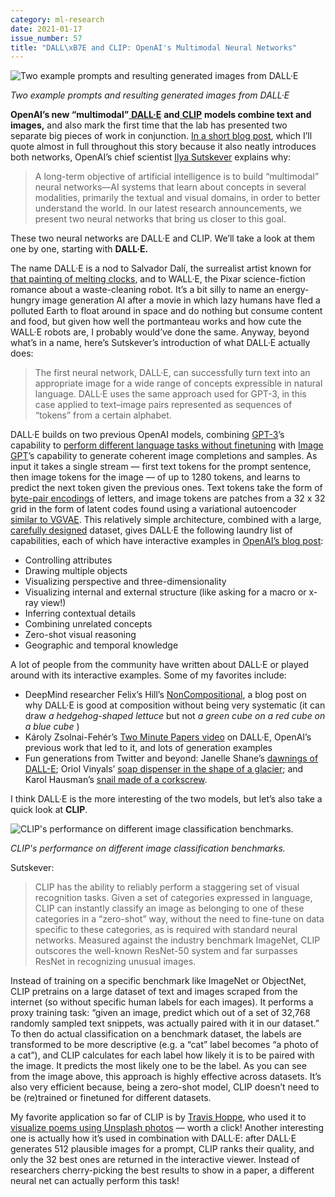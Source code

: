 ```yaml
---
category: ml-research
date: 2021-01-17
issue_number: 57
title: "DALL\xB7E and CLIP: OpenAI's Multimodal Neural Networks"
---
```


![Two example prompts and resulting generated images from DALL·E](https://s3.amazonaws.com/revue/items/images/007/075/268/mail/Screen_Shot_2021-01-17_at_10.59.57.png?1610877616)

_Two example prompts and resulting generated images from DALL·E_

**OpenAI’s new “multimodal”**[ **DALL·E**](https://openai.com/blog/dall-e/?utm_campaign=Dynamically%20Typed&utm_medium=email&utm_source=Revue%20newsletter) **and**[ **CLIP**](https://openai.com/blog/clip/?utm_campaign=Dynamically%20Typed&utm_medium=email&utm_source=Revue%20newsletter) **models combine text and images,** and also mark the first time that the lab has presented two separate big pieces of work in conjunction.
[In a short blog post](https://openai.com/blog/tags/multimodal/?utm_campaign=Dynamically%20Typed&utm_medium=email&utm_source=Revue%20newsletter), which I’ll quote almost in full throughout this story because it also neatly introduces both networks, OpenAI’s chief scientist [Ilya Sutskever](https://openai.com/blog/authors/ilya?utm_campaign=Dynamically%20Typed&utm_medium=email&utm_source=Revue%20newsletter) explains why:

> A long-term objective of artificial intelligence is to build “multimodal” neural networks—AI systems that learn about concepts in several modalities, primarily the textual and visual domains, in order to better understand the world.
> In our latest research announcements, we present two neural networks that bring us closer to this goal.

These two neural networks are DALL·E and CLIP.
We’ll take a look at them one by one, starting with **DALL·E.**

The name DALL·E is a nod to Salvador Dalí, the surrealist artist known for [that painting of melting clocks](https://en.wikipedia.org/wiki/The_Persistence_of_Memory?utm_campaign=Dynamically%20Typed&utm_medium=email&utm_source=Revue%20newsletter), and to WALL·E, the Pixar science-fiction romance about a waste-cleaning robot.
It’s a bit silly to name an energy-hungry image generation AI after a movie in which lazy humans have fled a polluted Earth to float around in space and do nothing but consume content and food, but given how well the portmanteau works and how cute the WALL·E robots are, I probably would’ve done the same.
Anyway, beyond what’s in a name, here’s Sutskever’s introduction of what DALL·E actually does:

> The first neural network, DALL·E, can successfully turn text into an appropriate image for a wide range of concepts expressible in natural language.
> DALL·E uses the same approach used for GPT-3, in this case applied to text–image pairs represented as sequences of “tokens” from a certain alphabet.

DALL·E builds on two previous OpenAI models, combining [GPT-3](https://arxiv.org/abs/2005.14165?utm_campaign=Dynamically%20Typed&utm_medium=email&utm_source=Revue%20newsletter)’s capability to [perform different language tasks without finetuning](https://dynamically-typed.netlify.app/stories/2020/gpt-3/?utm_campaign=Dynamically%20Typed&utm_medium=email&utm_source=Revue%20newsletter) with [Image GPT](https://openai.com/blog/image-gpt/?utm_campaign=Dynamically%20Typed&utm_medium=email&utm_source=Revue%20newsletter)’s capability to generate coherent image completions and samples.
As input it takes a single stream — first text tokens for the prompt sentence, then image tokens for the image — of up to 1280 tokens, and learns to predict the next token given the previous ones.
Text tokens take the form of [byte-pair encodings](https://en.wikipedia.org/wiki/Byte_pair_encoding?utm_campaign=Dynamically%20Typed&utm_medium=email&utm_source=Revue%20newsletter) of letters, and image tokens are patches from a 32 x 32 grid in the form of latent codes found using a variational autoencoder [similar to VGVAE](https://openai.com/blog/dall-e/?utm_campaign=Dynamically%20Typed&utm_medium=email&utm_source=Revue%20newsletter#fn2).
This relatively simple architecture, combined with a large, [carefully designed](https://twitter.com/AlexTamkin/status/1348581947736424448?s=20&utm_campaign=Dynamically%20Typed&utm_medium=email&utm_source=Revue%20newsletter) dataset, gives DALL·E the following laundry list of capabilities, each of which have interactive examples in [OpenAI’s blog post](https://openai.com/blog/dall-e?utm_campaign=Dynamically%20Typed&utm_medium=email&utm_source=Revue%20newsletter):

* Controlling attributes
* Drawing multiple objects
* Visualizing perspective and three-dimensionality
* Visualizing internal and external structure (like asking for a macro or x-ray view!)
* Inferring contextual details
* Combining unrelated concepts
* Zero-shot visual reasoning
* Geographic and temporal knowledge

A lot of people from the community have written about DALL·E or played around with its interactive examples.
Some of my favorites include:

* DeepMind researcher Felix’s Hill’s [NonCompositional](https://fh295.github.io/noncompositional.html?utm_campaign=Dynamically%20Typed&utm_medium=email&utm_source=Revue%20newsletter), a blog post on why DALL·E is good at composition without being very systematic (it can draw _a hedgehog-shaped lettuce_ but not _a green cube on a red cube on a blue cube_ )
* Károly Zsolnai-Fehér’s [Two Minute Papers video](https://www.youtube.com/watch?feature=youtu.be&utm_campaign=Dynamically%20Typed&utm_medium=email&utm_source=Revue%20newsletter&v=C7D5EzkhT6A) on DALL·E, OpenAI’s previous work that led to it, and lots of generation examples
* Fun generations from Twitter and beyond: Janelle Shane’s [dawnings of DALL-E](https://aiweirdness.com/post/640120026320470016/the-drawings-of-dall-e?utm_campaign=Dynamically%20Typed&utm_medium=email&utm_source=Revue%20newsletter); Oriol Vinyals’ [soap dispenser in the shape of a glacier](https://twitter.com/OriolVinyalsML/status/1347219207927320581?utm_campaign=Dynamically%20Typed&utm_medium=email&utm_source=Revue%20newsletter); and Karol Hausman’s [snail made of a corkscrew](https://twitter.com/hausman_k/status/1346642324172861440?s=12&utm_campaign=Dynamically%20Typed&utm_medium=email&utm_source=Revue%20newsletter).

I think DALL·E is the more interesting of the two models, but let’s also take a quick look at **CLIP**.

![CLIP's performance on different image classification benchmarks.](https://s3.amazonaws.com/revue/items/images/007/075/525/mail/Screen_Shot_2021-01-17_at_13.13.08.png?1610885638)

_CLIP's performance on different image classification benchmarks._

Sutskever:

> CLIP has the ability to reliably perform a staggering set of visual recognition tasks.
> Given a set of categories expressed in language, CLIP can instantly classify an image as belonging to one of these categories in a “zero-shot” way, without the need to fine-tune on data specific to these categories, as is required with standard neural networks.
> Measured against the industry benchmark ImageNet, CLIP outscores the well-known ResNet-50 system and far surpasses ResNet in recognizing unusual images.

Instead of training on a specific benchmark like ImageNet or ObjectNet, CLIP pretrains on a large dataset of text and images scraped from the internet (so without specific human labels for each images).
It performs a proxy training task: “given an image, predict which out of a set of 32,768 randomly sampled text snippets, was actually paired with it in our dataset.” To then do actual classification on a benchmark dataset, the labels are transformed to be more descriptive (e.g.
a “cat” label becomes “a photo of a cat”), and CLIP calculates for each label how likely it is to be paired with the image.
It predicts the most likely one to be the label.
As you can see from the image above, this approach is highly effective across datasets.
It’s also very efficient because, being a zero-shot model, CLIP doesn’t need to be (re)trained or finetuned for different datasets.

My favorite application so far of CLIP is by [Travis Hoppe](https://twitter.com/metasemantic?utm_campaign=Dynamically%20Typed&utm_medium=email&utm_source=Revue%20newsletter), who used it to [visualize poems using Unsplash photos](https://twitter.com/metasemantic/status/1349446585952989186?utm_campaign=Dynamically%20Typed&utm_medium=email&utm_source=Revue%20newsletter) — worth a click!
Another interesting one is actually how it’s used in combination with DALL·E: after DALL·E generates 512 plausible images for a prompt, CLIP ranks their quality, and only the 32 best ones are returned in the interactive viewer.
Instead of researchers cherry-picking the best results to show in a paper, a different neural net can actually perform this task!